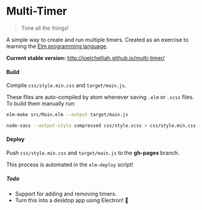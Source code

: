 # Multi-Timer
> Time all the things!


A simple way to create and run multiple timers. Created as an exercise to learning the [Elm programming language](http://elm-lang.org/).  

**Current stable version:** http://joelchelliah.github.io/multi-timer/

#### Build
Compile `css/style.min.css` and `target/main.js`.  

These files are auto-compiled by atom whenever saving `.elm` or `.scss` files. To build them manually run:
```bash
elm-make src/Main.elm --output target/main.js

node-sass --output-style compressed css/style.scss > css/style.min.css
```


#### Deploy
Push `css/style.min.css` and `target/main.js` to the **gh-pages** branch.  

This process is automated in the `elm-deploy` script!

##### Todo
- Support for adding and removing timers.
- Turn this into a desktop app using Electron! :rocket:
